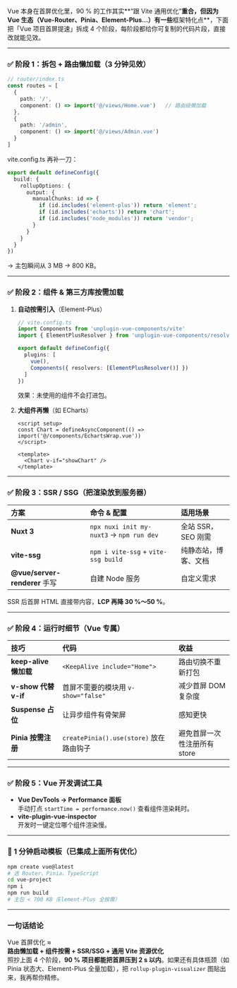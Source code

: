 Vue 本身在首屏优化里，90 % 的工作其实**“跟 Vite 通用优化”**重合，但因为 Vue 生态（Vue-Router、Pinia、Element-Plus…）有一些**框架特化点**，下面把「Vue 项目首屏提速」拆成 4 个阶段，每阶段都给你可复制的代码片段，直接改就能见效。

---
### ✅ 阶段 1：拆包 + 路由懒加载（3 分钟见效）

```ts
// router/index.ts
const routes = [
  {
    path: '/',
    component: () => import('@/views/Home.vue')   // 路由级懒加载
  },
  {
    path: '/admin',
    component: () => import('@/views/Admin.vue')
  }
]
```

vite.config.ts 再补一刀：

```ts
export default defineConfig({
  build: {
    rollupOptions: {
      output: {
        manualChunks: id => {
          if (id.includes('element-plus')) return 'element';
          if (id.includes('echarts')) return 'chart';
          if (id.includes('node_modules')) return 'vendor';
        }
      }
    }
  }
})
```

→ 主包瞬间从 3 MB → 800 KB。

---
### ✅ 阶段 2：组件 & 第三方库按需加载

1. **自动按需引入**（Element-Plus）
    
    ```ts
    // vite.config.ts
    import Components from 'unplugin-vue-components/vite'
    import { ElementPlusResolver } from 'unplugin-vue-components/resolvers'
    
    export default defineConfig({
      plugins: [
        vue(),
        Components({ resolvers: [ElementPlusResolver()] })
      ]
    })
    ```
    
    效果：未使用的组件不会打进包。
    
2. **大组件再懒**（如 ECharts）
    
    ```vue
    <script setup>
    const Chart = defineAsyncComponent(() => import('@/components/EchartsWrap.vue'))
    </script>
    
    <template>
      <Chart v-if="showChart" />
    </template>
    ```

---
### ✅ 阶段 3：SSR / SSG（把渲染放到服务器）

| 方案                          | 命令 & 配置                                  | 适用场景          |
| :-------------------------- | :--------------------------------------- | :------------ |
| **Nuxt 3**                  | `npx nuxi init my-nuxt3` → `npm run dev` | 全站 SSR，SEO 刚需 |
| **vite-ssg**                | `npm i vite-ssg` + `vite-ssg build`      | 纯静态站，博客、文档    |
| **@vue/server-renderer** 手写 | 自建 Node 服务                               | 自定义需求         |

SSR 后首屏 HTML 直接带内容，**LCP 再降 30 %～50 %**。

---

### ✅ 阶段 4：运行时细节（Vue 专属）

| 技巧                 | 代码                                | 收益                |
| :----------------- | :-------------------------------- | :---------------- |
| **keep-alive 懒加载** | `<KeepAlive include="Home">`      | 路由切换不重新打包         |
| **v-show 代替 v-if** | 首屏不需要的模块用 `v-show="false"`        | 减少首屏 DOM 复杂度      |
| **Suspense 占位**    | 让异步组件有骨架屏                         | 感知更快              |
| **Pinia 按需注册**     | `createPinia().use(store)` 放在路由钩子 | 避免首屏一次性注册所有 store |

---

### ✅ 阶段 5：Vue 开发调试工具

- **Vue DevTools → Performance 面板**  
    手动打点 `startTime = performance.now()` 查看组件渲染耗时。
- **vite-plugin-vue-inspector**  
    开发时一键定位哪个组件渲染慢。

---

### 🚀 1 分钟启动模板（已集成上面所有优化）

```bash
npm create vue@latest
# 选 Router、Pinia、TypeScript
cd vue-project
npm i
npm run build
# 主包 < 700 KB（Element-Plus 全按需）
```

---
### 一句话结论

Vue 首屏优化 ≈  
**路由懒加载 + 组件按需 + SSR/SSG + 通用 Vite 资源优化**  
照抄上面 4 个阶段，**90 % 项目都能把首屏压到 2 s 以内**。如果还有具体瓶颈（如 Pinia 状态大、Element-Plus 全量加载），把 `rollup-plugin-visualizer` 图贴出来，我再帮你精修。